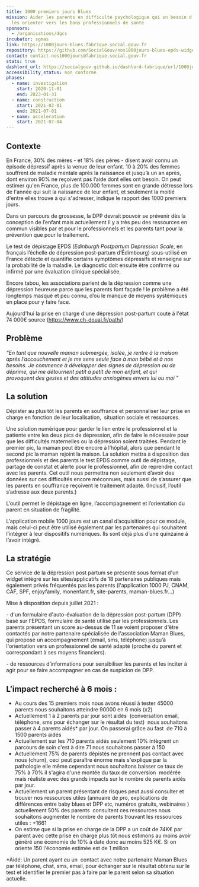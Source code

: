 ```yaml
---
title: 1000 premiers jours Blues
mission: Aider les parents en difficulté psychologique qui on besoin d’écoute et
  les orienter vers les bons professionnels de santé
sponsors:
  - /organisations/dgcs
incubator: sgmas
link: https://1000jours-blues.fabrique.social.gouv.fr
repository: https://github.com/SocialGouv/nos1000jours-blues-epds-widget
contact: contact-nos1000jours@fabrique.social.gouv.fr
stats: true
dashlord_url: https://socialgouv.github.io/dashlord-fabrique/url/1000jours-blues-fabrique-social-gouv-fr/
accessibility_status: non conforme
phases:
  - name: investigation
    start: 2020-11-01
    end: 2023-01-31
  - name: construction
    start: 2021-02-01
    end: 2021-07-01
  - name: acceleration
    start: 2021-07-04
---
```

## Contexte 

En France, 30% des mères - et 18% des pères - disent avoir connu un épisode dépressif après la venue de leur enfant. 10 à 20% des femmes souffrent de maladie mentale après la naissance et jusqu’à un an après, dont environ 90% ne reçoivent pas l’aide dont elles ont besoin. On peut estimer qu'en France, plus de 100.000 femmes sont en grande détresse lors de l'année qui suit la naissance de leur enfant, et seulement la moitié d'entre elles trouve à qui s'adresser, indique le rapport des 1000 premiers jours.

Dans un parcours de grossesse, la DPP devrait pouvoir se prévenir dès la conception de l’enfant mais actuellement il y a très peu des ressources en commun visibles par et pour le professionnels et les parents tant pour la prévention que pour le traitement.

Le test de dépistage EPDS (*Edinburgh Postpartum Depression Scale*, en français l’échelle de dépression post-partum d’Édimbourg) sous-utilisé en France détecte et quantifie certains symptômes dépressifs et renseigne sur la probabilité de la maladie. Le diagnostic doit ensuite être confirmé ou infirmé par une évaluation clinique spécialisée.

Encore tabou, les associations parlent de la dépression comme une dépression heureuse parce que les parents font façade ! le problème a été longtemps masqué et peu connu, d’où le manque de moyens systémiques en place pour y faire face.

Aujourd'hui la prise en charge d'une dépression post-partum coute à l'état 74 000€ source (https://www.ch-douai.fr/path/)

## Problème

*“En tant que nouvelle maman submergée, isolée, je rentre à la maison après l’accouchement et je me sens seule face à mon bébé et à nos besoins. Je commence à développer des signes de dépression ou de déprime, qui me détournent petit à petit de mon enfant, et qui provoquent des gestes et des attitudes anxiogènes envers lui ou moi ”*

## La solution

Dépister au plus tôt les parents en souffrance et personnaliser leur prise en charge en fonction de leur localisation,  situation sociale et ressources.  

Une solution numérique pour garder le lien entre le professionnel et la patiente entre les deux pics de dépression, afin de faire le nécessaire pour que les difficultés maternelles ou la dépression soient traitées. Pendant le premier pic, la maman peut être encore à l’hôpital, alors que pendant le second pic la maman rejoint la maison. La solution mettra à disposition des professionnels et des parents le test EPDS comme outil de dépistage, partage de constat et alerte pour le professionnel, afin de reprendre contact avec les parents. Cet outil nous permettra non seulement d’avoir des données sur ces difficultés encore méconnues, mais aussi de s’assurer que les parents en souffrance reçoivent le traitement adapté. (Inclusif, l’outil s’adresse aux deux parents.)

L’outil permet le dépistage en ligne, l’accompagnement et l’orientation du parent en situation de fragilité.

L’application mobile 1000 jours est un canal d’acquisition pour ce module, mais celui-ci peut être utilisé également par les partenaires qui souhaitent l’intégrer à leur dispositifs numériques. Ils sont déjà plus d’une quinzaine à l’avoir intégré.

## La stratégie

Ce service de la dépression post partum se présente sous format d'un widget intégré sur les sites/applicatifs de 18 partenaires publiques mais également privés fréquentés pas les parents (l'application 1000 PJ, CNAM, CAF, SPF, enjoyfamily, monenfant.fr, site-parents, maman-blues.fr...) 

Mise à disposition depuis juillet 2021 :

\- d'un formulaire d'auto-évaluation de la dépression post-partum (DPP)  basé sur l'EPDS, formulaire de santé utilisé par les professionnels. Les parents présentant un score au-dessus de 11 se voient proposer d'être contactés par notre partenaire spécialisée de l'association Maman Blues, qui propose un accompagnement (email, sms, téléphone) jusqu’à l'orientation vers un professionnel de santé adapté (proche du parent et correspondant à ses moyens financiers). 

\- de ressources d’informations pour sensibiliser les parents et les inciter à agir pour se faire accompagner en cas de suspicion de DPP.  

## L’impact recherché à 6 mois :

* Au cours des 15 premiers mois nous avons réussi à tester 45000  parents nous souhaitons atteindre 90000 en 6 mois (x2)
* Actuellement 1 à 2 parents par jour sont aidés  (conversation email, téléphone, sms pour échanger sur le résultat du test)  nous souhaitons passer à 4 parents aidés* par jour. On passerai grâce au fast  de 710 à 1500 parents aidés
* Actuellement sur les 710 parents aidés seulement 10% intègrent un parcours de soin c'est à dire 71 nous souhaitons passer à 150 
* Actuellement 75% de parents dépistés ne prennent pas contact avec nous (churn), ceci peut paraître énorme mais s'explique par la pathologie elle même cependant nous souhaitons baisser ce taux de 75% à 70% il s'agira d'une montée du taux de conversion  modérée mais réaliste avec des grands impacts sur le nombre de parents aidés par jour.
* Actuellement un parent présentant de risques peut aussi consulter et trouver nos ressources utiles (annuaire de pro, explications de différences entre baby blues et DPP etc, numéros gratuits, webinaires ) actuellement 50% des parents  consultent ces ressources nous souhaitons augmenter le nombre de parents trouvant les ressources utiles : +1661
* On estime que si la prise en charge de la DPP a un coût de 74K€ par parent avec cette prise en charge plus tôt nous estimons au moins avoir généré une économie de 10% à date donc au moins 525 K€. Si on oriente 150 l'économie estimée est de 1 million

\*Aidé: Un parent ayant eu un  contact avec notre partenaire Maman Blues par téléphone, chat, sms, email, pour échanger sur le résultat obtenu sur le test et identifier le premier pas à faire par le parent selon sa situation actuelle.